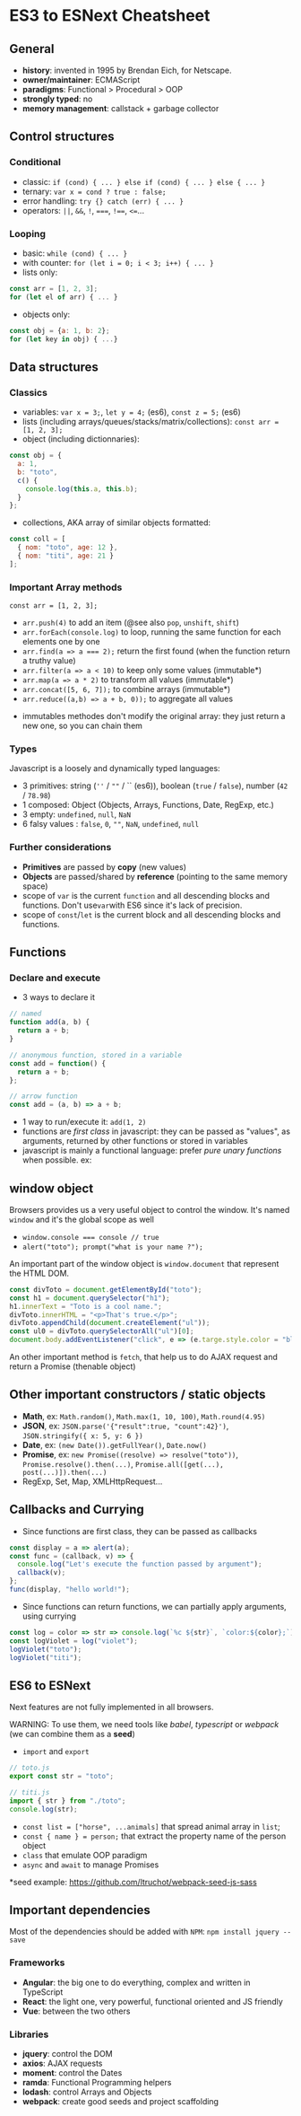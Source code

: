 # ES3 to ESNext Cheatsheet

## General

- **history**: invented in 1995 by Brendan Eich, for Netscape.
- **owner/maintainer**: ECMAScript
- **paradigms**: Functional > Procedural > OOP
- **strongly typed**: no
- **memory management**: callstack + garbage collector

## Control structures

### Conditional

- classic: `if (cond) { ... } else if (cond) { ... } else { ... }`
- ternary: `var x = cond ? true : false;`
- error handling: `try {} catch (err) { ... }`
- operators: `||`, `&&`, `!`, `===`, `!==`, `<=`...

### Looping

- basic: `while (cond) { ... }`
- with counter: `for (let i = 0; i < 3; i++) { ... }`
- lists only:

```javascript
const arr = [1, 2, 3];
for (let el of arr) { ... }
```

- objects only:

```javascript
const obj = {a: 1, b: 2};
for (let key in obj) { ...}
```

## Data structures

### Classics

- variables: `var x = 3;`, `let y = 4;` (es6), `const z = 5;` (es6)
- lists (including arrays/queues/stacks/matrix/collections): `const arr = [1, 2, 3];`
- object (including dictionnaries):

```javascript
const obj = {
  a: 1,
  b: "toto",
  c() {
    console.log(this.a, this.b);
  }
};
```

- collections, AKA array of similar objects formatted:

```javascript
const coll = [
  { nom: "toto", age: 12 },
  { nom: "titi", age: 21 }
];
```

### Important Array methods

```
const arr = [1, 2, 3];
```

- `arr.push(4)` to add an item (@see also `pop`, `unshift`, `shift`)
- `arr.forEach(console.log)` to loop, running the same function for each elements one by one
- `arr.find(a => a === 2);` return the first found (when the function return a truthy value)
- `arr.filter(a => a < 10)` to keep only some values (immutable\*)
- `arr.map(a => a * 2)` to transform all values (immutable\*)
- `arr.concat([5, 6, 7]);` to combine arrays (immutable\*)
- `arr.reduce((a,b) => a + b, 0));` to aggregate all values

* immutables methodes don't modify the original array: they just return a new one, so you can chain them

### Types

Javascript is a loosely and dynamically typed languages:

- 3 primitives: string (`''` / `""` / \`\` (es6)), boolean (`true` / `false`), number (`42` / `78.98`)
- 1 composed: Object (Objects, Arrays, Functions, Date, RegExp, etc.)
- 3 empty: `undefined`, `null`, `NaN`
- 6 falsy values : `false`, `0`, `""`, `NaN`, `undefined`, `null`

### Further considerations

- **Primitives** are passed by **copy** (new values)
- **Objects** are passed/shared by **reference** (pointing to the same memory space)
- scope of `var` is the current `function` and all descending blocks and functions. Don't use`var`with ES6 since it's lack of precision.
- scope of `const`/`let` is the current block and all descending blocks and functions.

## Functions

### Declare and execute

- 3 ways to declare it

```javascript
// named
function add(a, b) {
  return a + b;
}

// anonymous function, stored in a variable
const add = function() {
  return a + b;
};

// arrow function
const add = (a, b) => a + b;
```

- 1 way to run/execute it: `add(1, 2)`
- functions are _first class_ in javascript: they can be passed as "values", as arguments, returned by other functions or stored in variables
- javascript is mainly a functional language: prefer _pure unary functions_ when possible. ex:

## window object

Browsers provides us a very useful object to control the window. It's named `window` and it's the global scope as well

- `window.console === console // true`
- `alert("toto"); prompt("what is your name ?");`

An important part of the window object is `window.document` that represent the HTML DOM.

```javascript
const divToto = document.getElementById("toto");
const h1 = document.querySelector("h1");
h1.innerText = "Toto is a cool name.";
divToto.innerHTML = "<p>That's true.</p>";
divToto.appendChild(document.createElement("ul"));
const ul0 = divToto.querySelectorAll("ul")[0];
document.body.addEventListener("click", e => (e.targe.style.color = "blue"));
```

An other important method is `fetch`, that help us to do AJAX request and return a Promise (thenable object)

## Other important constructors / static objects

- **Math**, ex: `Math.random()`, `Math.max(1, 10, 100)`, `Math.round(4.95)`
- **JSON**, ex: `JSON.parse('{"result":true, "count":42}')`, `JSON.stringify({ x: 5, y: 6 })`
- **Date**, ex: `(new Date()).getFullYear()`, `Date.now()`
- **Promise**, ex: `new Promise((resolve) => resolve("toto"))`, `Promise.resolve().then(...)`, `Promise.all([get(...), post(...)]).then(...)`
- RegExp, Set, Map, XMLHttpRequest...

## Callbacks and Currying

- Since functions are first class, they can be passed as callbacks

```javascript
const display = a => alert(a);
const func = (callback, v) => {
  console.log("Let's execute the function passed by argument");
  callback(v);
};
func(display, "hello world!");
```

- Since functions can return functions, we can partially apply arguments, using currying

```javascript
const log = color => str => console.log(`%c ${str}`, `color:${color};`);
const logViolet = log("violet");
logViolet("toto");
logViolet("titi");
```

## ES6 to ESNext

Next features are not fully implemented in all browsers.

WARNING: To use them, we need tools like _babel_, _typescript_ or _webpack_ (we can combine them as a **seed**)

- `import` and `export`

```javascript
// toto.js
export const str = "toto";
```

```javascript
// titi.js
import { str } from "./toto";
console.log(str);
```

- `const list = ["horse", ...animals]` that spread animal array in `list`;
- `const { name } = person;` that extract the property name of the person object
- `class` that emulate OOP paradigm
- `async` and `await` to manage Promises

\*seed example: https://github.com/ltruchot/webpack-seed-js-sass

## Important dependencies

Most of the dependencies should be added with `NPM`: `npm install jquery --save`

### Frameworks

- **Angular**: the big one to do everything, complex and written in TypeScript
- **React**: the light one, very powerful, functional oriented and JS friendly
- **Vue**: between the two others

### Libraries

- **jquery**: control the DOM
- **axios**: AJAX requests
- **moment**: control the Dates
- **ramda**: Functional Programming helpers
- **lodash**: control Arrays and Objects
- **webpack**: create good seeds and project scaffolding
